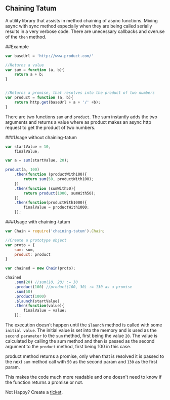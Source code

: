 Chaining Tatum
---

A utility library that assists in method chaining of async functions. Mixing async with sync method especially when they are being called serially results in a very verbose code. There are unecessary callbacks and overuse of the `then` method.

##Example

```js
var baseUrl = 'http://www.product.com/'

//Returns a value
var sum = function (a, b){
    return a + b;
}


//Returns a promise, that resolves into the product of two numbers
var product = function (a, b){
    return http.get(baseUrl + a + '/' +b);
}

```

There are two functions `sum` and `product`. The sum instantly adds the two arguments and returns a value where as product makes an async http request to get the product of two numbers.

###Usage without chaining-tatum

```js
var startValue = 10,
    finalValue;

var a = sum(startValue, 20);

product(a, 100)
    .then(function (productWith100){
        return sum(50, productWith100);
    })
    .then(function (sumWith50){
        return product(1000, sumWith50);
    })
    .then(function(productWith1000){
        finalValue = productWith1000;
    });
```

###Usage with chaining-tatum
```js
var Chain = require('chaining-tatum').Chain;

//Create a prototype object
var proto = {
    sum: sum,
    product: product
}

var chained = new Chain(proto);

chained
    .sum(20) //sum(10, 20) := 30
    .product(100) //product(100, 30) := 130 as a promise
    .sum(50)
    .product(1000)
    .$launch(startValue)
    .then(function(value){
        finalValue = value;
    });
```

The execution doesn't happen until the `$launch` method is called with some `initial value`. The initial value is set into the memory and is used as the `second parameter` to the `sum` method, first being the value `20`. The value is calculated by calling the sum method and then is passed as the second argument to the `product` method, first being 100 in this case.

product method returns a promise, only when that is resolved it is passed to the next `sum` method call with `50` as the second param and `130` as the first param.

This makes the code much more readable and one doesn't need to know if the function returns a promise or not.

Not Happy? Create a [ticket](https://github.com/tusharmath/chaining-tatum/issues/new).
